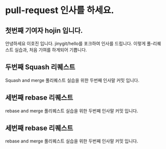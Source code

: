 # pull-request 인사를 하세요.
## 첫번째 기여자 hojin 입니다.
안녕하세요 이호진 입니다. jinygit/hello를 포크하여 인사를 드립니다.
이렇게 풀-리퀘스트 실습과, 처음 기여를 하게되어 기쁩니다.
## 두번째 Squash 리퀘스트
Squash and merge 풀리퀘스트 실습을 위한 두번째 인사말 커밋 입니다.
## 세번째 rebase 리퀘스트
rebase and merge 풀리퀘스트 실습을 위한 두번째 인사말 커밋 입니다.
## 세번째 rebase 리퀘스트
rebase and merge 풀리퀘스트 실습을 위한 두번째 인사말 커밋 입니다.

